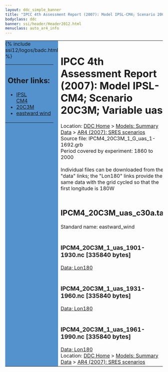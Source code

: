 ```yaml
---
layout: ddc_simple_banner
title: "IPCC 4th Assessment Report (2007): Model IPSL-CM4; Scenario 20C3M; Variable uas"
bodyclass: ddc
banner: ssi/header/Header2012.html
menuclass: auto_ar4_info
---
```



<table width="100%" border="0" cellspacing="0" cellpadding="0" style="border-collapse: collapse;">
<tr style="margin:0;padding:0;border:0;">
<td style="margin:0;padding:0;border:0;height:1pt;width:150pt;background:#5492CD;" valign="top" >

<div id="lh-col2" class="auto_ar4_info">
<table class="menumain" bgcolor="#5492CD" cellspacing="0" width="100%" border="0">
<tr><td>
<h2> Other links:</h2>
<ul>
<li><a href="/auto/ar4/model-IPSL-CM4.html">IPSL<br/>CM4</a></li>
<li><a href="/auto/ar4/scenario-20C3M.html">20C3M</a></li>
<li><a href="/auto/ar4/var-eastward_wind.html">eastward wind</a></li>
</ul>
</td></tr>
{% include ssi12/logos/badc.html %}
</table>
</div>
</td>
<td><h1>IPCC 4th Assessment Report (2007): Model IPSL-CM4; Scenario 20C3M; Variable uas</h1>

<!-- Breadcrumb1 -->
<div id="breadcrumb1" align="left">
Location: <a href="/index.html">DDC Home</a> > <a href="/sim/gcm_clim/">Models: Summary Data</a>
> <a href="/sim/gcm_clim/SRES_AR4/index.html">AR4 (2007): SRES scenarios</a>
</div>
<!-- End of Breadcrumb1 -->Source file: IPCM4_20C3M_1_G_uas_1-1692.grb
<br/>
Period covered by experiment: 1860 to 2000<br/>
<br/>Individual files can be downloaded from the "data" links; the "Lon180" links provide the same data
         with the grid cycled so that the first longitude is 180W<br/>
<br/><h2>IPCM4_20C3M_uas_c30a.tar</h2>
Standard name: eastward_wind<br>
<br/><h3>IPCM4_20C3M_1_uas_1901-1930.nc [335840 bytes]</h3>
<a href="/cgi-bin/downl/ar4_nc/uas/IPCM4_20C3M_1_uas_1901-1930.nc">Data; </a><a href="/cgi-bin/downl/ar4_nc/uas/IPCM4_20C3M_1_uas_1901-1930.cyto180.nc"> Lon180</a><br/>
<br/><h3>IPCM4_20C3M_1_uas_1931-1960.nc [335840 bytes]</h3>
<a href="/cgi-bin/downl/ar4_nc/uas/IPCM4_20C3M_1_uas_1931-1960.nc">Data; </a><a href="/cgi-bin/downl/ar4_nc/uas/IPCM4_20C3M_1_uas_1931-1960.cyto180.nc"> Lon180</a><br/>
<br/><h3>IPCM4_20C3M_1_uas_1961-1990.nc [335840 bytes]</h3>
<a href="/cgi-bin/downl/ar4_nc/uas/IPCM4_20C3M_1_uas_1961-1990.nc">Data; </a><a href="/cgi-bin/downl/ar4_nc/uas/IPCM4_20C3M_1_uas_1961-1990.cyto180.nc"> Lon180</a><br/>
<!-- Breadcrumb2 -->
<div id="breadcrumb2" align="left">
Location: <a href="/index.html">DDC Home</a> > <a href="/sim/gcm_clim/">Models: Summary Data</a>
> <a href="/sim/gcm_clim/SRES_AR4/index.html">AR4 (2007): SRES scenarios</a>
</div>
<!-- End of Breadcrumb2 --></td></tr></table>
